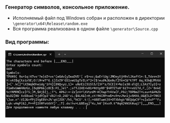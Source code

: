 ### Генератор символов, консольное приложение.
- Исполняемый файл под Windows собран и расположен в директории ```\generator\x64\Release\random.exe```
- Вся программа реализована в одном файле ```\generator\Source.cpp```
### Вид программы:
<img src="https://raw.githubusercontent.com/VladimirKMr/Random_symbols_generator/main/screen/main.png"/>
